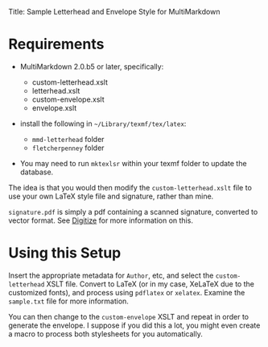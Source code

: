 Title: Sample Letterhead and Envelope Style for MultiMarkdown

# Requirements #

* MultiMarkdown 2.0.b5 or later, specifically:
	* custom-letterhead.xslt
	* letterhead.xslt
	* custom-envelope.xslt
	* envelope.xslt

* install the following in `~/Library/texmf/tex/latex`:
	* `mmd-letterhead` folder
	* `fletcherpenney` folder

* You may need to run `mktexlsr` within your texmf folder to update the
  database.

The idea is that you would then modify the `custom-letterhead.xslt` file to
use your own LaTeX style file and signature, rather than mine.

`signature.pdf` is simply a pdf containing a scanned signature, converted to vector format.  See [Digitize][] for more information on this.

# Using this Setup #

Insert the appropriate metadata for `Author`, etc, and select the
`custom-letterhead` XSLT file. Convert to LaTeX (or in my case, XeLaTeX due to
the customized fonts), and process using `pdflatex` or `xelatex`. Examine the
`sample.txt` file for more information.

You can then change to the `custom-envelope` XSLT and repeat in order to
generate the envelope. I suppose if you did this a lot, you might even create
a macro to process both stylesheets for you automatically.


[Digitize]: http://fletcherpenney.net/2009/10/digitize_your_signature
